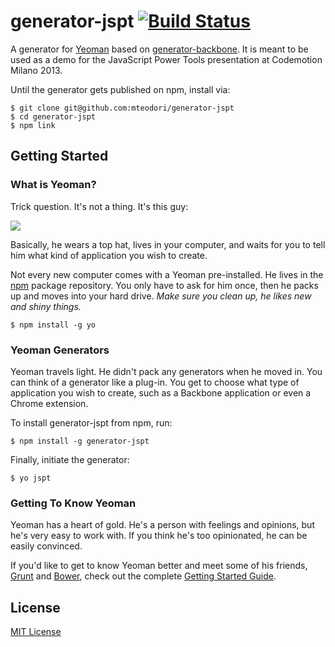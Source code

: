 # generator-jspt [![Build Status](https://secure.travis-ci.org/mteodori/generator-jspt.png?branch=master)](https://travis-ci.org/mteodori/generator-jspt)

A generator for [Yeoman](http://yeoman.io) based on [generator-backbone](https://github.com/yeoman/generator-backbone).
It is meant to be used as a demo for the JavaScript Power Tools presentation at Codemotion Milano 2013.

Until the generator gets published on npm, install via:


```
$ git clone git@github.com:mteodori/generator-jspt
$ cd generator-jspt
$ npm link
```


## Getting Started

### What is Yeoman?

Trick question. It's not a thing. It's this guy:

![](http://i.imgur.com/JHaAlBJ.png)

Basically, he wears a top hat, lives in your computer, and waits for you to tell him what kind of application you wish to create.

Not every new computer comes with a Yeoman pre-installed. He lives in the [npm](https://npmjs.org) package repository. You only have to ask for him once, then he packs up and moves into your hard drive. *Make sure you clean up, he likes new and shiny things.*

```
$ npm install -g yo
```

### Yeoman Generators

Yeoman travels light. He didn't pack any generators when he moved in. You can think of a generator like a plug-in. You get to choose what type of application you wish to create, such as a Backbone application or even a Chrome extension.

To install generator-jspt from npm, run:

```
$ npm install -g generator-jspt
```

Finally, initiate the generator:

```
$ yo jspt
```

### Getting To Know Yeoman

Yeoman has a heart of gold. He's a person with feelings and opinions, but he's very easy to work with. If you think he's too opinionated, he can be easily convinced.

If you'd like to get to know Yeoman better and meet some of his friends, [Grunt](http://gruntjs.com) and [Bower](http://bower.io), check out the complete [Getting Started Guide](https://github.com/yeoman/yeoman/wiki/Getting-Started).


## License

[MIT License](http://en.wikipedia.org/wiki/MIT_License)

